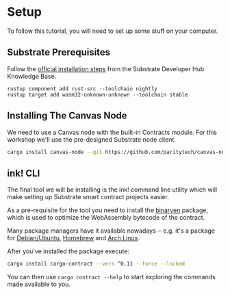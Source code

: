 Setup
===

To follow this tutorial, you will need to set up some stuff on your computer.

## Substrate Prerequisites

Follow the
[official installation steps](https://substrate.dev/docs/en/knowledgebase/getting-started/) from the
Substrate Developer Hub Knowledge Base.

```
rustup component add rust-src --toolchain nightly
rustup target add wasm32-unknown-unknown --toolchain stable
```

## Installing The Canvas Node

We need to use a Canvas node with the built-in Contracts module. For this workshop we'll use the pre-designed Substrate node client.

```bash
cargo install canvas-node --git https://github.com/paritytech/canvas-node.git --tag v0.1.5 --force --locked
```

## ink! CLI

The final tool we will be installing is the ink! command line utility which will make setting up Substrate smart contract projects easier.

As a pre-requisite for the tool you need to install the [binaryen](https://github.com/WebAssembly/binaryen) package, which is used to optimize the WebAssembly bytecode of the contract.

Many package managers have it available nowadays ‒ e.g. it's a package for [Debian/Ubuntu](https://tracker.debian.org/pkg/binaryen),
[Homebrew](https://formulae.brew.sh/formula/binaryen) and [Arch Linux](https://archlinux.org/packages/community/x86_64/binaryen/).

After you've installed the package execute:

```bash
cargo install cargo-contract --vers ^0.11 --force --locked
```

You can then use `cargo contract --help` to start exploring the commands made available to you.
